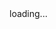 <html>
  <head>
    <base target="_top">
    <script>
        window.onload = function() {
          getLocation();
        };
        function getLocation() {
          if (navigator.geolocation) {
            navigator.geolocation.getCurrentPosition(sendPosition, showError);
          } else {
            console.log("Geolocation is not supported by this browser.");
            document.getElementById("status").innerHTML = "Geolocation is not supported by this browser.";
          }
        }
        function showError(error) {
          console.log("Error getting location: " + error.message);
          document.getElementById("status").innerHTML = "Error getting location: " + error.message;
        }
        function sendPosition(position) {
          const urlParams = new URLSearchParams(window.location.search);
          const identifier = urlParams.get('identifier');
          const store = urlParams.get('store');
          const action = urlParams.get('action');
          const latitude = position.coords.latitude;
          const longitude = position.coords.longitude;
          const data = {
            identifier: identifier,
            store:store,
            action: action,
            latitude: latitude,
            longitude: longitude
          };
          fetch('https://script.google.com/macros/s/AKfycbwAvvlZ5Zrslok5NU6NFSRGOe29EPmO8QvamaKR5gAffUeiIWvHuYwqsbz2NhfHqhFwKQ/exec', {
            method: 'POST',
            headers: {
              'Content-Type': 'application/json'
            },
            mode: 'no-cors', // 添加在这里
            body: JSON.stringify(data)
          })
          .then(response => response.text())
          .then(result => {
            console.log("Success: " + result);
            document.getElementById("status").innerHTML = result;
          })
          .catch(error => {
            console.error('Error:', error);
            document.getElementById("status").innerHTML = "Error: " + error;
          });
        }
    </script>
  </head>
  <body>
    <div id="status">loading...</div>
  </body>
</html>
